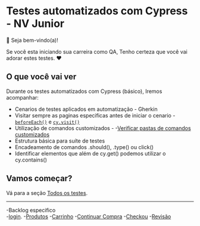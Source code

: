# Testes automatizados com Cypress - NV Junior

👋 Seja bem-vindo(a)!

Se você esta iniciando sua carreira como QA, Tenho certeza que você vai adorar estes testes. ❤️

## O que você vai ver

Durante os testes automatizados com Cypress (básico), Iremos acompanhar:

- Cenarios de testes aplicados em automatização - Gherkin
- Visitar sempre as paginas especificas antes de iniciar o cenario -  [`beforeEach()`](https://docs.cypress.io/guides/core-concepts/writing-and-organizing-tests#Hooks) e [`cy.visit()`](https://on.cypress.io/visit)
- Utilização de comandos customizados - -[Verificar pastas de comandos customizados](C:\docs\QA\gitswaglabs\cypress\support\commands.js) 
- Estrutura básica para suíte de testes
- Encadeamento de comandos .should(), .type() ou click()
- Identificar elementos que além de cy.get() podemos utilizar o cy.contains() 


## Vamos começar?

Vá para a seção [Todos os testes](C:\docs\QA\gitswaglabs\cypress\e2e\Integration).

___

-Backlog especifico   
-[login](C:\docs\QA\gitswaglabs\cypress\e2e\Integration\1-login.spec.cy.js).
-[Produtos](C:\docs\QA\gitswaglabs\cypress\e2e\Integration\2-Products.spec.cy.js)
-[Carrinho](C:\docs\QA\gitswaglabs\cypress\e2e\Integration\3-Car.spec.cy.js)
-[Continuar Compra](C:\docs\QA\gitswaglabs\cypress\e2e\Integration\4-ContinueShopping.spec.cy.js)
-[Checkou](C:\docs\QA\gitswaglabs\cypress\e2e\Integration\5-Checkout.spec.cy.js)
-[Revisão](C:\docs\QA\gitswaglabs\cypress\e2e\Integration\6-Overview.spec.cy.js)
